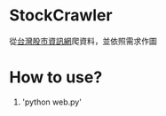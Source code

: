 # StockCrawler
從[台灣股市資訊網](https://goodinfo.tw/StockInfo/index.asp)爬資料，並依照需求作圖

# How to use?
1. 'python web.py'
